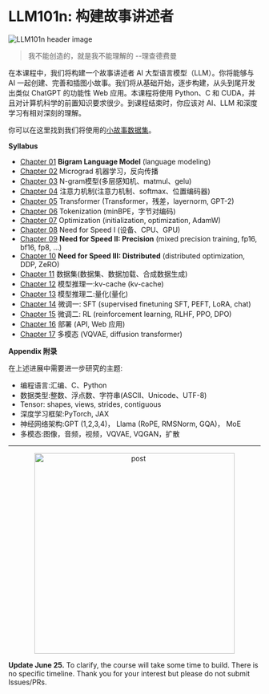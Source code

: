 # LLM101n: 构建故事讲述者
![LLM101n header image](llm101n.jpg)

>  我不能创造的，就是我不能理解的 --理查德费曼

在本课程中，我们将构建一个故事讲述者 AI 大型语言模型（LLM）。你将能够与 AI 一起创建、完善和插图小故事。我们将从基础开始，逐步构建，从头到尾开发出类似 ChatGPT 的功能性 Web 应用。本课程将使用 Python、C 和 CUDA，并且对计算机科学的前置知识要求很少。到课程结束时，你应该对 AI、LLM 和深度学习有相对深刻的理解。

你可以在这里找到我们将使用的[小故事数据集](https://huggingface.co/datasets/roneneldan/TinyStories)。

**Syllabus**

- [Chapter 01](bigram/README.md) **Bigram Language Model** (language modeling)
- [Chapter 02](micrograd/README.md) Micrograd 机器学习，反向传播
- [Chapter 03](mlp/README.md) N-gram模型(多层感知机、matmul、gelu)
- [Chapter 04](attention/README.md) 注意力机制(注意力机制、softmax、位置编码器)
- [Chapter 05](transformer/README.md) Transformer (Transformer，残差，layernorm, GPT-2)
- [Chapter 06](tokenization/README.md) Tokenization (minBPE，字节对编码)
- [Chapter 07](optimization/README.md) Optimization (initialization, optimization, AdamW)
- [Chapter 08](device/README.md) Need for Speed I (设备、CPU、GPU)
- [Chapter 09](precision/README.md) **Need for Speed II: Precision** (mixed precision training, fp16, bf16, fp8, ...)
- [Chapter 10](distributed/README.md) **Need for Speed III: Distributed** (distributed optimization, DDP, ZeRO)
- [Chapter 11](datasets/README.md) 数据集(数据集、数据加载、合成数据生成)
- [Chapter 12](inference/README.md) 模型推理一:kv-cache (kv-cache)
- [Chapter 13](quantization/README.md) 模型推理二:量化(量化)
- [Chapter 14](sft/README.md) 微调一: SFT (supervised finetuning SFT, PEFT, LoRA, chat)
- [Chapter 15](rl/README.md) 微调二: RL (reinforcement learning, RLHF, PPO, DPO)
- [Chapter 16](deployment/README.md) 部署 (API, Web 应用)
- [Chapter 17](multimodal/README.md) 多模态 (VQVAE, diffusion transformer)




**Appendix 附录**

在上述进展中需要进一步研究的主题:

- 编程语言:汇编、C、Python  
- 数据类型:整数、浮点数、字符串(ASCII、Unicode、UTF-8)  
- Tensor: shapes, views, strides, contiguous  
- 深度学习框架:PyTorch, JAX  
- 神经网络架构:GPT (1,2,3,4)， Llama (RoPE, RMSNorm, GQA)， MoE  
- 多模态:图像，音频，视频，VQVAE, VQGAN，扩散  

---

<p align="center">
  <img width="400" alt="post" src="https://github.com/user-attachments/assets/689f09e4-dbe4-47eb-b82f-599dc5eb0ab1">
</p>


**Update June 25.** To clarify, the course will take some time to build. There is no specific timeline. Thank you for your interest but please do not submit Issues/PRs.
